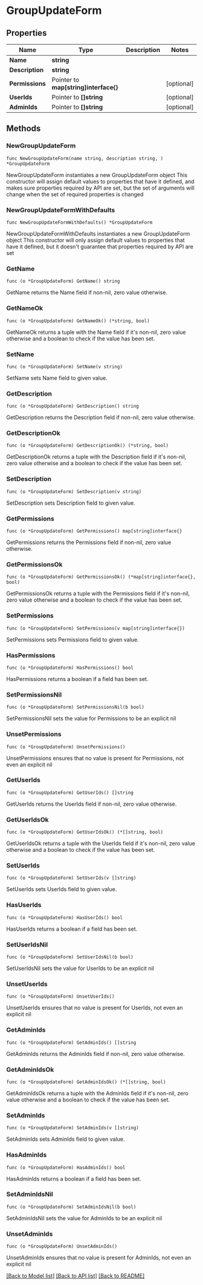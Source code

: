 # GroupUpdateForm

## Properties

Name | Type | Description | Notes
------------ | ------------- | ------------- | -------------
**Name** | **string** |  | 
**Description** | **string** |  | 
**Permissions** | Pointer to **map[string]interface{}** |  | [optional] 
**UserIds** | Pointer to **[]string** |  | [optional] 
**AdminIds** | Pointer to **[]string** |  | [optional] 

## Methods

### NewGroupUpdateForm

`func NewGroupUpdateForm(name string, description string, ) *GroupUpdateForm`

NewGroupUpdateForm instantiates a new GroupUpdateForm object
This constructor will assign default values to properties that have it defined,
and makes sure properties required by API are set, but the set of arguments
will change when the set of required properties is changed

### NewGroupUpdateFormWithDefaults

`func NewGroupUpdateFormWithDefaults() *GroupUpdateForm`

NewGroupUpdateFormWithDefaults instantiates a new GroupUpdateForm object
This constructor will only assign default values to properties that have it defined,
but it doesn't guarantee that properties required by API are set

### GetName

`func (o *GroupUpdateForm) GetName() string`

GetName returns the Name field if non-nil, zero value otherwise.

### GetNameOk

`func (o *GroupUpdateForm) GetNameOk() (*string, bool)`

GetNameOk returns a tuple with the Name field if it's non-nil, zero value otherwise
and a boolean to check if the value has been set.

### SetName

`func (o *GroupUpdateForm) SetName(v string)`

SetName sets Name field to given value.


### GetDescription

`func (o *GroupUpdateForm) GetDescription() string`

GetDescription returns the Description field if non-nil, zero value otherwise.

### GetDescriptionOk

`func (o *GroupUpdateForm) GetDescriptionOk() (*string, bool)`

GetDescriptionOk returns a tuple with the Description field if it's non-nil, zero value otherwise
and a boolean to check if the value has been set.

### SetDescription

`func (o *GroupUpdateForm) SetDescription(v string)`

SetDescription sets Description field to given value.


### GetPermissions

`func (o *GroupUpdateForm) GetPermissions() map[string]interface{}`

GetPermissions returns the Permissions field if non-nil, zero value otherwise.

### GetPermissionsOk

`func (o *GroupUpdateForm) GetPermissionsOk() (*map[string]interface{}, bool)`

GetPermissionsOk returns a tuple with the Permissions field if it's non-nil, zero value otherwise
and a boolean to check if the value has been set.

### SetPermissions

`func (o *GroupUpdateForm) SetPermissions(v map[string]interface{})`

SetPermissions sets Permissions field to given value.

### HasPermissions

`func (o *GroupUpdateForm) HasPermissions() bool`

HasPermissions returns a boolean if a field has been set.

### SetPermissionsNil

`func (o *GroupUpdateForm) SetPermissionsNil(b bool)`

 SetPermissionsNil sets the value for Permissions to be an explicit nil

### UnsetPermissions
`func (o *GroupUpdateForm) UnsetPermissions()`

UnsetPermissions ensures that no value is present for Permissions, not even an explicit nil
### GetUserIds

`func (o *GroupUpdateForm) GetUserIds() []string`

GetUserIds returns the UserIds field if non-nil, zero value otherwise.

### GetUserIdsOk

`func (o *GroupUpdateForm) GetUserIdsOk() (*[]string, bool)`

GetUserIdsOk returns a tuple with the UserIds field if it's non-nil, zero value otherwise
and a boolean to check if the value has been set.

### SetUserIds

`func (o *GroupUpdateForm) SetUserIds(v []string)`

SetUserIds sets UserIds field to given value.

### HasUserIds

`func (o *GroupUpdateForm) HasUserIds() bool`

HasUserIds returns a boolean if a field has been set.

### SetUserIdsNil

`func (o *GroupUpdateForm) SetUserIdsNil(b bool)`

 SetUserIdsNil sets the value for UserIds to be an explicit nil

### UnsetUserIds
`func (o *GroupUpdateForm) UnsetUserIds()`

UnsetUserIds ensures that no value is present for UserIds, not even an explicit nil
### GetAdminIds

`func (o *GroupUpdateForm) GetAdminIds() []string`

GetAdminIds returns the AdminIds field if non-nil, zero value otherwise.

### GetAdminIdsOk

`func (o *GroupUpdateForm) GetAdminIdsOk() (*[]string, bool)`

GetAdminIdsOk returns a tuple with the AdminIds field if it's non-nil, zero value otherwise
and a boolean to check if the value has been set.

### SetAdminIds

`func (o *GroupUpdateForm) SetAdminIds(v []string)`

SetAdminIds sets AdminIds field to given value.

### HasAdminIds

`func (o *GroupUpdateForm) HasAdminIds() bool`

HasAdminIds returns a boolean if a field has been set.

### SetAdminIdsNil

`func (o *GroupUpdateForm) SetAdminIdsNil(b bool)`

 SetAdminIdsNil sets the value for AdminIds to be an explicit nil

### UnsetAdminIds
`func (o *GroupUpdateForm) UnsetAdminIds()`

UnsetAdminIds ensures that no value is present for AdminIds, not even an explicit nil

[[Back to Model list]](../README.md#documentation-for-models) [[Back to API list]](../README.md#documentation-for-api-endpoints) [[Back to README]](../README.md)


